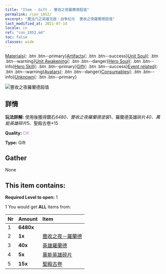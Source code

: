 ```yaml
---
title: "Item - Gift - 豐收之夜羅蘭德超值"
permalink: /con_1852/
excerpt: "魔法门之英雄无敌：战争纪元  豐收之夜羅蘭德超值"
last_modified_at: 2021-07-14
locale: cn
ref: "con_1852.md"
toc: false
classes: wide
---
```

 [Materials](/ItemsCN/){: .btn .btn--primary}[Artifacts](/ItemsCN/Artifacts/){: .btn .btn--success}[Unit Soul](/ItemsCN/UnitSoul/){: .btn .btn--warning}[Unit Awakening](/ItemsCN/UnitAwakening/){: .btn .btn--danger}[Hero Soul](/ItemsCN/HeroSoul/){: .btn .btn--info}[Hero Skill](/ItemsCN/HeroSkill/){: .btn .btn--primary}[Gift](/ItemsCN/Gift/){: .btn .btn--success}[Event related](/ItemsCN/Events/){: .btn .btn--warning}[Avatars](/ItemsCN/Avatars/){: .btn .btn--danger}[Consumables](/ItemsCN/Consumables/){: .btn .btn--info}[Unknown](/ItemsCN/Unknown/){: .btn .btn--primary}

 ![豐收之夜羅蘭德超值](/images/t/i_907475.png)

## 詳情
 **玩法詳解:** 使用後獲得鑽石*6480、豐收之夜羅蘭德塗裝*1、羅蘭德英雄碎片*40、萬能英雄碎片*5、聖殿古卷*15

 **Quality:** <span style="color: #DA70D6">OK</span>

 **Type:** Gift

## Gather

  None

## This item contains:

 **Required Level to open:** 1

 1 You would get **ALL** items  from:

  | Nr | Amount |     Item    |
  |:---|:-------|:------------|
  | 1 |  **6480x** | <i class="fas fa-gem"/> |  | 
  | 2 |  **1x** | [豐收之夜－羅蘭德](/cn/Items/con_1034/) |  | 
  | 3 |  **40x** | [英雄羅蘭德](/cn/Items/her_362/) |  | 
  | 4 |  **5x** | [萬能英雄碎片](/cn/Items/her_358/) |  | 
  | 5 |  **15x** | [聖殿古卷](/cn/Items/con_697/) |  | 
